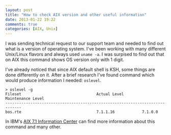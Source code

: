 ```yaml
---
layout: post
title: "How to check AIX version and other useful information"
date: 2013-01-22 19:22
comments: true
categories: [AIX, Unix]
---
```

I was sending technical request to our support team and needed to find out what is a version of operating system. I've been working with many different Unix/Linux flavors and always used ```uname -a```. I was surpised to find out that on AIX this command shows OS version only with 1 digit. 

I've already noticed that since AIX default shell is KSH, some things are done differently on it. After a brief research I've found command which would produce information I needed: ```oslevel```.
```
> oslevel -g
Fileset                                 Actual Level        Maintenance Level
-----------------------------------------------------------------------------
bos.rte                                 7.1.1.16            7.1.0.0
```

In IBM's [AIX 7.1 Information Center](http://pic.dhe.ibm.com/infocenter/aix/v7r1/index.jsp?topic=%2Fcom.ibm.aix.cmds%2Fdoc%2Faixcmds4%2Foslevel.htm) can find more information about this command and many other.